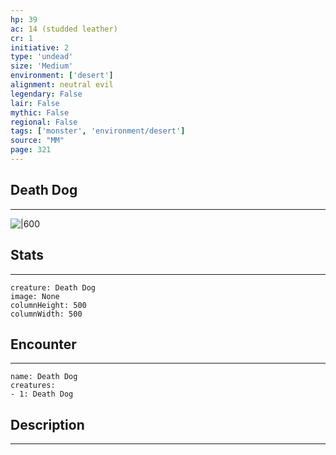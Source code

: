 ```yaml
---
hp: 39
ac: 14 (studded leather)
cr: 1
initiative: 2
type: 'undead'    
size: 'Medium'
environment: ['desert']
alignment: neutral evil
legendary: False
lair: False
mythic: False
regional: False
tags: ['monster', 'environment/desert']
source: "MM"
page: 321
---
```


## Death Dog
---

![|600](D:/Program%20Files/5e.tools/img/bestiary/MM/Death%20Dog.jpg)

## Stats
---

```statblock
creature: Death Dog
image: None
columnHeight: 500
columnWidth: 500
```

## Encounter
---

```encounter-table
name: Death Dog
creatures:
- 1: Death Dog
```

## Description
---




